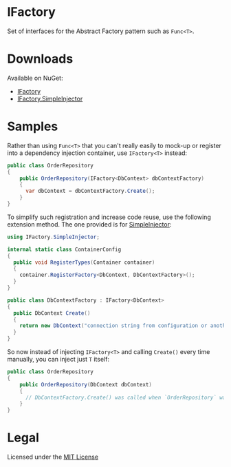 IFactory
===

Set of interfaces for the Abstract Factory pattern such as `Func<T>`.

Downloads
===

Available on NuGet:

- [IFactory](https://www.nuget.org/packages/IFactory/)
- [IFactory.SimpleInjector](https://www.nuget.org/packages/IFactory.SimpleInjector/)

Samples
===

Rather than using `Func<T>` that you can't really easily to mock-up or register into a dependency injection container, use `IFactory<T>` instead:

```csharp
public class OrderRepository
{
    public OrderRepository(IFactory<DbContext> dbContextFactory)
    {
      var dbContext = dbContextFactory.Create();
    }
}
```

To simplify such registration and increase code reuse, use the following extension method. The one provided is for [SimpleInjector](https://github.com/simpleinjector/SimpleInjector/):

```csharp
using IFactory.SimpleInjector;

internal static class ContainerConfig
{
  public void RegisterTypes(Container container)
  {
    container.RegisterFactory<DbContext, DbContextFactory>();
  }
}

public class DbContextFactory : IFactory<DbContext>
{
  public DbContext Create()
  {
    return new DbContext("connection string from configuration or another dependency");
  }
}

```

So now instead of injecting `IFactory<T>` and calling `Create()` every time manually, you can inject just `T` itself:

```csharp
public class OrderRepository
{
    public OrderRepository(DbContext dbContext)
    {
      // DbContextFactory.Create() was called when `OrderRepository` was instantiated
    }
}
```

Legal
===
Licensed under the  [MIT License](https://github.com/abatishchev/IFactory/blob/master/LICENSE)
